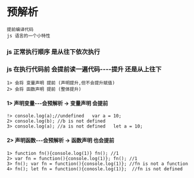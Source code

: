 # 预解析
	提前编译代码
	js 语言的一个小特性
### js 正常执行顺序 是从往下依次执行
### js 在执行代码前  会提前读一遍代码----提升 还是从上往下
	1> 会将 变量声明 提前 (声明提升,但不会提升赋值)
	2> 会将 函数声明 提前 (整体提升)

#### 1> 声明变量---会预解析 -> 变量声明  会提前
	!> console.log(a);//undefined	var a = 10;
	2> console.log(b); //b is not defined
	3> console.log(a); //a is not defined   let a = 10; 


#### 2> 声明函数---会预解析 -> 函数声明  也会提前
	1> function fn(){console.log(1)} fn(); //1
	2> var fn = function(){console.log(1)}; fn(); //1
	3> fn(); var fn = function(){console.log(1)}; //fn is not a function 
	4> fn(); let fn = function(){conosle.log(1)};  //fn is not defined


